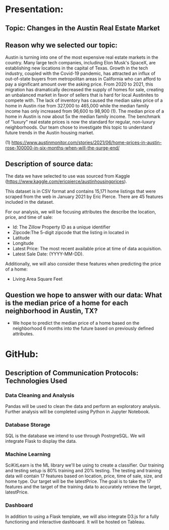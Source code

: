 # Presentation: 

## Topic: Changes in the Austin Real Estate Market

## Reason why we selected our topic: 

Austin is turning into one of the most expensive real estate markets in the country. Many large tech companies, including Elon Musk's SpaceX, are establishing new locations in the capital of Texas. Growth in the tech industry, coupled with the Covid-19 pandemic, has attracted an influx of out-of-state buyers from metropolitan areas in California who can afford to pay a significant amount over the asking price. From 2020 to 2021, this migration has dramatically decreased the supply of homes for sale, creating an unbalanced market in favor of sellers that is hard for local Austinites to compete with. The lack of inventory has caused the median sales price of a home in Austin rise from 327,000 to 465,000 while the median family income has only increased from 96,600 to 98,900 (1). The median price of a home in Austin is now about 5x the median family income. The benchmark of "luxury" real estate prices is now the standard for regular, non-luxury neighborhoods. Our team chose to investigate this topic to understand future trends in the Austin housing market. 

(1) https://www.austinmonitor.com/stories/2021/06/home-prices-in-austin-rose-100000-in-six-months-when-will-the-surge-end/


## Description of source data: 

The data we have selected to use was sourced from Kaggle (https://www.kaggle.com/ericpierce/austinhousingprices). 

This dataset is in CSV format and contains 15,171 home listings that were scraped from the web in January 2021 by Eric Pierce. There are 45 features included in the dataset. 

For our analysis, we will be focusing attributes the describe the location, price, and time of sale: 
* Id: The Zillow Property ID as a unique identifier   
* Zipcode:The 5-digit zipcode that the listing in located in
* Latitude
* Longitude
* Latest Price: The most recent available price at time of data acquisition.
* Latest Sale Date: (YYYY-MM-DD).

Additionally, we will also consider these features when predicting the price of a home:
* Living Area Square Feet

## Question we hope to answer with our data: What is the median price of a home for each neighborhood in Austin, TX?
* We hope to predict the median price of a home based on the neighborhood 6 months into the future based on previously defined attributes.



# GitHub:

## Description of Communication Protocols: Technologies Used

### Data Cleaning and Analysis

Pandas will be used to clean the data and perform an exploratory analysis. Further analysis will be completed using Python in Jupyter Notebook.

### Database Storage

SQL is the database we intend to use through PostrgreSQL. We will integrate Flask to display the data.

### Machine Learning

SciKitLearn is the ML library we'll be using to create a classifier. Our training and testing setup is 80% training and 20% testing. The testing and training data will contain 17 features based on location, price, time of sale, size, and home type. Our target will be the latestPrice. The goal is to take the 17 features and the target of the training data to accurately retrieve the target, latestPrice. 

### Dashboard

In addition to using a Flask template, we will also integrate D3.js for a fully functioning and interactive dashboard. It will be hosted on Tableau.
